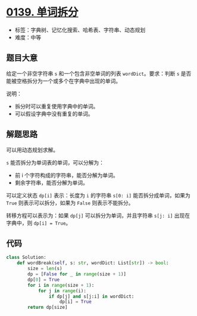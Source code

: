 # [0139. 单词拆分](https://leetcode-cn.com/problems/word-break/)

- 标签：字典树、记忆化搜索、哈希表、字符串、动态规划
- 难度：中等

## 题目大意

给定一个非空字符串 `s` 和一个包含非空单词的列表 `wordDict`。要求：判断 `s` 是否能被空格拆分为一个或多个在字典中出现的单词。

说明：

- 拆分时可以重复使用字典中的单词。
- 可以假设字典中没有重复的单词。

## 解题思路

可以用动态规划求解。

`s` 能否拆分为单词表的单词，可以分解为：

- 前 i 个字符构成的字符串，能否分解为单词。
- 剩余字符串，能否分解为单词。

可以定义状态 `dp[i]` 表示：长度为 `i` 的字符串 `s[0: i]` 能否拆分成单词，如果为 `True` 则表示可以拆分，如果为 `False` 则表示不能拆分。

转移方程可以表示为：如果 `dp[j]` 可以拆分为单词，并且字符串 `s[j: i]` 出现在字典中，则 `dp[i] = True`。

## 代码

```Python
class Solution:
    def wordBreak(self, s: str, wordDict: List[str]) -> bool:
        size = len(s)
        dp = [False for _ in range(size + 1)]
        dp[0] = True
        for i in range(size + 1):
            for j in range(i):
                if dp[j] and s[j:i] in wordDict:
                    dp[i] = True
        return dp[size]
```

